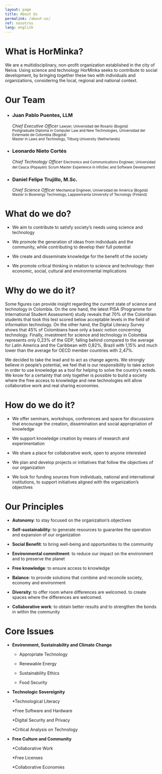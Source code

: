 ```yaml
---
layout: page
title: About Us
permalink: /about-us/
ref: nosotros
lang: english
---
```


# What is HorMinka?

We are a multidisciplinary, non-profit organization established in
the city of Neiva. Using science and technology HorMinka seeks to 
contribute to social development, by bringing together these two with 
individuals and organizations, considering the local, regional and 
national context.            

# Our Team

  * ### Juan Pablo Puentes, LLM
    *Chief Executive Officer*
    <small>Lawyer, Universidad del Rosario (Bogotá)</small>  
    <small>Postgraduate Diploma in Computer Law and New Technologies, Universidad del Externado de Colombia (Bogotá)</small>  
    <small>Master in Laws and Technology, Tilburg University (Netherlands)</small>  
 

  * ### Leonardo Nieto Cortés
    *Chief Technology Officer*
    <small>Electronics and Communications Engineer, Universidad del Cauca (Popayán)</small>
    <small>Scrum Master</small>
    <small>Experience in InfoSec and Software Development</small> 
 

  * ### Daniel Felipe Trujillo, M.Sc.
    *Chief Science Officer*
    <small>Mechanical Engineer, Universidad de América (Bogotá)</small>
    <small>Master in Bioenergy Technology, Lappeenranta University of Tecnology (Finland)</small>


# What do we do?

  * We aim to contribute to satisfy society’s needs using science and
  technology

  * We promote the generation of ideas from individuals and the community,
  while contributing to develop their full potential

  * We create and disseminate knowledge for the benefit of the society

  * We promote critical thinking in relation to science and technology:
  their economic, social, cultural and environmental implications


# Why do we do it?

Some figures can provide insight regarding the current state of science
and technology in Colombia. On the one hand, the latest PISA (Programme
for International Student Assessment) study reveals that 70% of the
Colombian students that took this test scored below acceptable levels in
the field of information technology. On the other hand, the Digital
Literacy Survey shows that 45% of Colombians have only a basic notion
concerning technology. Finally, investment for science and technology in
Colombia represents only 0,23% of the GDP, falling behind compared to
the average for Latin America and the Caribbean with 0,82%, Brazil with
1,15% and much lower than the average for OECD member countries with
2,47%.

We decided to take the lead and to act as change agents. We strongly
believe in people’s potential, we feel that is our responsibility to
take action in order to use knowledge as a tool for helping to solve the
country’s needs. We know for a certainty that only together is possible
to build a society where the free access to knowledge and new
technologies will allow collaborative work and real sharing economies.

# How do we do it?

  * We offer seminars, workshops, conferences and space for discussions that encourage the creation, dissemination and social appropriation of
  knowledge

  * We support knowledge creation by means of research and experimentation

  * We share a place for collaborative work, open to anyone interested

  * We plan and develop projects or initiatives that follow the objectives
  of our organization

  * We look for funding sources from individuals, national and
international institutions, to support initiatives aligned with the
organization’s objectives


# Our Principles

  * **Autonomy**: to stay focused on the organization’s objectives 

  * **Self-sustainability**: to generate resources to guarantee the operation
  and expansion of our organization

  * **Social Benefit**: to bring well-being and opportunities to the community

  * **Environmental commitment**: to reduce our impact on the environment and
to preserve the planet

  * **Free knowledge**: to ensure access to knowledge 

  * **Balance**: to provide solutions that combine and reconcile society,
  economy and environment 

  * **Diversity**: to offer room where differences are welcomed. to create
  spaces where the differences are welcomed. 

  * **Collaborative work**: to obtain better results and to strengthen the
  bonds in within the community

# Core Issues

  * **Environment, Sustainability and Climate Change**

    * Appropriate Technology

    * Renewable Energy

    * Sustainability Ethics

    * Food Security

  * **Technologic Sovereignity**

    *Technological Literacy

    *Free Software and Hardware

    *Digital Security and Privacy

    *Critical Analysis on Technology

  * **Free Culture and Community**

    *Collaborative Work
 
    *Free Licenses

    *Collaborative Economies
